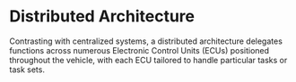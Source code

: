 # Distributed Architecture

Contrasting with centralized systems, a distributed architecture delegates functions across numerous Electronic Control Units (ECUs) positioned throughout the vehicle, with each ECU tailored to handle particular tasks or task sets.